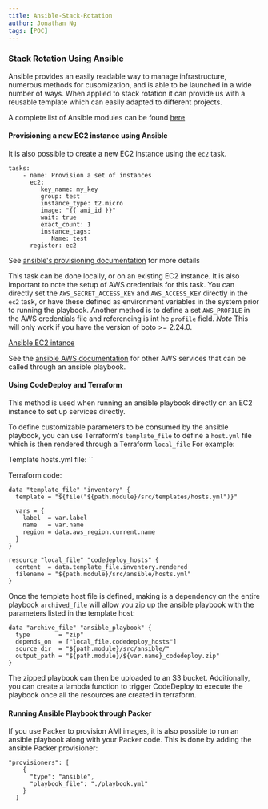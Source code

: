 ```yaml
---
title: Ansible-Stack-Rotation
author: Jonathan Ng
tags: [POC]
---
```


### Stack Rotation Using Ansible

Ansible provides an easily readable way to manage infrastructure, numerous methods for cusomization, and is able to be launched in a wide number of ways. When applied to stack rotation it can provide us with a reusable template which can easily adapted to different projects.

A complete list of Ansible modules can be found [here](https://docs.ansible.com/ansible/2.8/modules/modules_by_category.html)

#### Provisioning a new EC2 instance using Ansible

It is also possible to create a new EC2 instance using the `ec2` task.
```
tasks:
    - name: Provision a set of instances
      ec2:
         key_name: my_key
         group: test
         instance_type: t2.micro
         image: "{{ ami_id }}"
         wait: true
         exact_count: 1
         instance_tags:
            Name: test
      register: ec2
```
See [ansible's provisioning documentation](https://docs.ansible.com/ansible/2.5/scenario_guides/guide_aws.html#provisioning) for more details

This task can be done locally, or on an existing EC2 instance. It is also important to note the setup of AWS credentials for this task. You can directly set the `AWS_SECRET_ACCESS_KEY` and `AWS_ACCESS_KEY` directly in the `ec2` task, or have these defined as environment variables in the system prior to running the playbook. Another method is to define a set `AWS_PROFILE` in the AWS credentials file and referencing is int he `profile` field. *Note* This will only work if you have the version of boto >= 2.24.0.

[Ansible EC2 intance](https://docs.ansible.com/ansible/latest/collections/amazon/aws/ec2_module.html)

See the [ansible AWS documentation](https://docs.ansible.com/ansible/2.8/modules/list_of_cloud_modules.html#amazon) for other AWS services that can be called through an ansible playbook.

#### Using CodeDeploy and Terraform

This method is used when running an ansible playbook directly on an EC2 instance to set up services directly.

To define customizable parameters to be consumed by the ansible playbook, you can use Terraform's `template_file` to define a `host.yml` file which is then rendered through a Terraform `local_file` For example:

Template hosts.yml file:
``

Terraform code:
```
data "template_file" "inventory" {
  template = "${file("${path.module}/src/templates/hosts.yml")}"

  vars = {
    label  = var.label
    name   = var.name
    region = data.aws_region.current.name
  }
}

resource "local_file" "codedeploy_hosts" {
  content  = data.template_file.inventory.rendered
  filename = "${path.module}/src/ansible/hosts.yml"
}
```

Once the template host file is defined, making is a dependency on the entire playbook `archived_file` will allow you zip up the ansible playbook with the parameters listed in the template host:
```
data "archive_file" "ansible_playbook" {
  type        = "zip"
  depends_on  = ["local_file.codedeploy_hosts"]
  source_dir  = "${path.module}/src/ansible/"
  output_path = "${path.module}/${var.name}_codedeploy.zip"
}
```
The zipped playbook can then be uploaded to an S3 bucket. Additionally, you can create a lambda function to trigger CodeDeploy to execute the playbook once all the resources are created in terraform.

#### Running Ansible Playbook through Packer

If you use Packer to provision AMI images, it is also possible to run an ansible playbook along with your Packer code. This is done by adding the ansible Packer provisioner:

```
"provisioners": [
    {
      "type": "ansible",
      "playbook_file": "./playbook.yml"
    }
  ]
```
